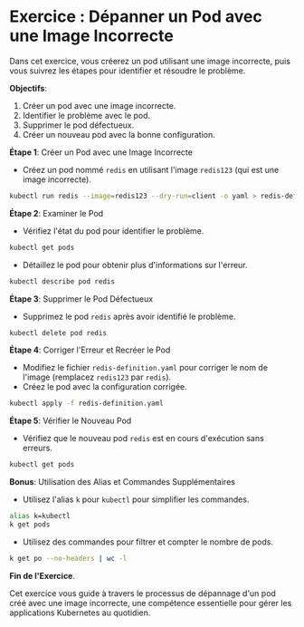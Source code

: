 # Exercice : Dépanner un Pod avec une Image Incorrecte

Dans cet exercice, vous créerez un pod utilisant une image incorrecte, puis vous suivrez les étapes pour identifier et résoudre le problème.

**Objectifs**:
1. Créer un pod avec une image incorrecte.
2. Identifier le problème avec le pod.
3. Supprimer le pod défectueux.
4. Créer un nouveau pod avec la bonne configuration.

**Étape 1**: Créer un Pod avec une Image Incorrecte
- Créez un pod nommé `redis` en utilisant l'image `redis123` (qui est une image incorrecte).
```bash
kubectl run redis --image=redis123 --dry-run=client -o yaml > redis-definition.yaml
```

**Étape 2**: Examiner le Pod
- Vérifiez l'état du pod pour identifier le problème.
```bash
kubectl get pods
```
- Détaillez le pod pour obtenir plus d'informations sur l'erreur.
```bash
kubectl describe pod redis
```

**Étape 3**: Supprimer le Pod Défectueux
- Supprimez le pod `redis` après avoir identifié le problème.
```bash
kubectl delete pod redis
```

**Étape 4**: Corriger l'Erreur et Recréer le Pod
- Modifiez le fichier `redis-definition.yaml` pour corriger le nom de l'image (remplacez `redis123` par `redis`).
- Créez le pod avec la configuration corrigée.
```bash
kubectl apply -f redis-definition.yaml
```

**Étape 5**: Vérifier le Nouveau Pod
- Vérifiez que le nouveau pod `redis` est en cours d'exécution sans erreurs.
```bash
kubectl get pods
```

**Bonus**: Utilisation des Alias et Commandes Supplémentaires
- Utilisez l'alias `k` pour `kubectl` pour simplifier les commandes.
```bash
alias k=kubectl
k get pods
```
- Utilisez des commandes pour filtrer et compter le nombre de pods.
```bash
k get po --no-headers | wc -l
```

**Fin de l'Exercice**.

Cet exercice vous guide à travers le processus de dépannage d'un pod créé avec une image incorrecte, une compétence essentielle pour gérer les applications Kubernetes au quotidien.
